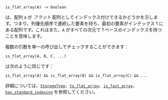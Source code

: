 ```
is_flat_array(A) -> boolean
```

は、配列 `A` が *フラット* 配列としてインデックス付けできるかどうかを示します。つまり、列優先順序で連続した要素を持ち、最初の要素がインデックス 1 にある配列です。これはまた、`A` がすべての次元で 1 ベースのインデックスを持つことを意味します。

複数の引数を単一の呼び出しでチェックすることができます：

```
is_flat_array(A, B, C, ...)
```

は次のように同じです：

```
is_flat_array(A) && is_flat_array(B) && is_flat_array(C) && ...
```

詳細については、[`StorageType`](@ref)、[`to_flat_array`](@ref)、[`is_fast_array`](@ref)、[`has_standard_indexing`](@ref) を参照してください。
